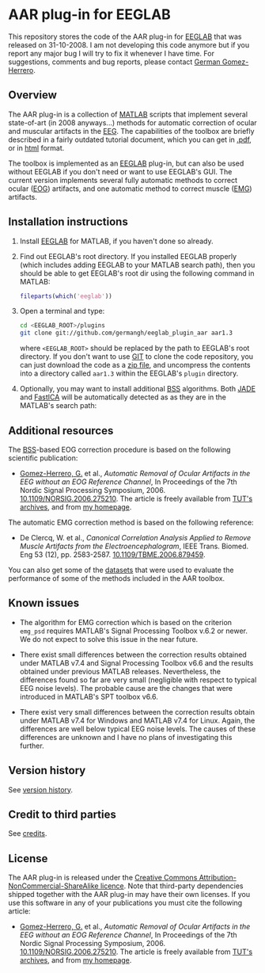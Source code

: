 AAR plug-in for EEGLAB
=================

This repository stores the code of the AAR plug-in for [EEGLAB][eeglab] that was
released on 31-10-2008. I am not developing this code anymore but if you report
any major bug I will try to fix it whenever I have time. For suggestions,
comments and bug reports, please contact [German Gomez-Herrero][ggh].


[ggh]: http://germangh.com


## Overview

The AAR plug-in is a collection of [MATLAB][matlab] scripts that implement
several state-of-art (in 2008 anyways...) methods for automatic correction of
ocular and muscular artifacts in the [EEG][eeg]. The capabilities of the toolbox
are briefly described in a fairly outdated tutorial document, which you can get
in [.pdf][tut-pdf], or in [html][tut-html] format.

[matlab]: http://www.mathworks.nl/products/matlab/
[eeg]: http://en.wikipedia.org/wiki/Electroencephalography
[tut-pdf]: http://germangh.com/pubs/aardoc07.pdf
[tut-html]: http://germangh.com/aar/aardoc/

The toolbox is implemented as an [EEGLAB][eeglab] plug-in, but can also be used
without EEGLAB if you don't need or want to use EEGLAB's GUI. The current
version implements several fully automatic methods to correct ocular ([EOG][eog])
artifacts, and one automatic method to correct muscle ([EMG][emg]) artifacts.


[eog]: http://emedicine.medscape.com/article/1140247-overview#aw2aab6b3

[emg]: http://emedicine.medscape.com/article/1140247-overview#aw2aab6b3


## Installation instructions

1. Install [EEGLAB][eeglab] for MATLAB, if you haven't done so already.

2. Find out EEGLAB's root directory. If you installed EEGLAB properly (which
   includes adding EEGLAB to your MATLAB search path), then you should be able
   to get EEGLAB's root dir using the following command in MATLAB:

    ````matlab
    fileparts(which('eeglab'))
    ````

3. Open a terminal and type:

    ````bash
    cd <EEGLAB_ROOT>/plugins
    git clone git://github.com/germangh/eeglab_plugin_aar aar1.3
    ````
    where `<EEGLAB_ROOT>` should be replaced by the path to EEGLAB's root
    directory. If you don't want to use [GIT][git] to clone the code
    repository, you can just download the code as a [zip file][masterzip], and
    uncompress the contents into a directory called `aar1.3` within the EEGLAB's
    `plugin` directory.

[git]: http://git-scm.com/
[masterzip]: https://github.com/germangh/eeglab_plugin_aar/archive/master.zip
[eeglab]: http://sccn.ucsd.edu/eeglab/

4. Optionally, you may want to install additional [BSS][bss] algorithms. Both
   [JADE][jade] and [FastICA][fastica] will be automatically detected as
   as they are in the MATLAB's search path:

[jade]: http://www.tsi.enst.fr/~cardoso/Algo/Jade/jadeR.m
[fastica]: http://www.cis.hut.fi/projects/ica/fastica/


## Additional resources

The [BSS][bss]-based EOG correction procedure is based on the following
scientific publication:

[bss]: http://en.wikipedia.org/wiki/Blind_signal_separation

* [Gomez-Herrero, G.][ggh] et al., _Automatic Removal of Ocular Artifacts in the
  EEG without an EOG Reference Channel_, In Proceedings of the 7th Nordic Signal
  Processing Symposium, 2006. [10.1109/NORSIG.2006.275210][eog-doi]. The
  article is freely available from [TUT's archives][aar-tut], and from
  [my homepage][aar-home].

[aar-home]: http://germangh.com/papers/norsig06.pdf
[eog-doi]: http://dx.doi.org/10.1109/NORSIG.2006.275210
[aar-tut]: http://sp.cs.tut.fi/publications/archive/Gomez-Herrero2006-Automatic.pdf

The automatic EMG correction method is based on the following reference:

* De Clercq, W. et al., _Canonical Correlation Analysis Applied to Remove
  Muscle Artifacts from the Electroencephalogram_, IEEE Trans. Biomed. Eng 53
  (12), pp. 2583-2587. [10.1109/TBME.2006.879459][doi-emg].

[doi-emg]: http://dx.doi.org/10.1109/TBME.2006.879459

You can also  get some of the [datasets][datasets] that were used to evaluate
the performance of some of the methods included in the AAR toolbox.

[datasets]: http://germangh.com/datasets/epilepsy


## Known issues

- The algorithm for EMG correction which is based on the criterion
`emg_psd` requires MATLAB's Signal Processing Toolbox v.6.2 or newer.
We do not expect to solve this issue in the near future.

- There exist small differences between the correction results obtained
under MATLAB v7.4 and Signal Processing Toolbox v6.6 and the results
obtained under previous MATLAB releases. Nevertheless, the differences
found so far are very small (negligible with respect to typical EEG
noise levels). The probable cause are the changes that were introduced
in MATLAB's SPT toolbox v6.6.

- There exist very small differences between the correction results
obtain under MATLAB v7.4 for Windows and MATLAB v7.4 for Linux. Again,
the differences are well below typical EEG noise levels. The causes of
these differences are unknown and I have no plans of investigating this further.


## Version history

See [version history](./version_history.md).


## Credit to third parties

See [credits][credits].

[credits]: ./credits.md


## License

The AAR plug-in is released under the
[Creative Commons Attribution-NonCommercial-ShareAlike licence](http://creativecommons.org/licenses/by-nc-sa/3.0/).
Note that third-party dependencies shipped together with the AAR plug-in may
have their own licenses. If you use this software in any of your publications
you must cite the following article:


* [Gomez-Herrero, G.][ggh] et al., _Automatic Removal of Ocular Artifacts in the
  EEG without an EOG Reference Channel_, In Proceedings of the 7th Nordic Signal
  Processing Symposium, 2006. [10.1109/NORSIG.2006.275210][eog-doi]. The
  article is freely available from [TUT's archives][aar-tut], and from
  [my homepage][aar-home].


